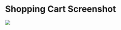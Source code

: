 # Shopping Cart Screenshot

<img src="https://user-images.githubusercontent.com/48744669/84629661-e5ede000-af14-11ea-99c0-8b116b36c232.png" />
